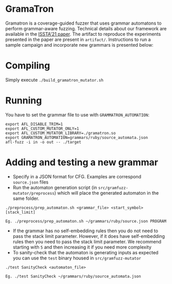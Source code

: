 # GramaTron

Gramatron is a coverage-guided fuzzer that uses grammar automatons to perform
grammar-aware fuzzing.  Technical details about our framework are available
in the [ISSTA'21 paper](https://nebelwelt.net/files/21ISSTA.pdf).
The artifact to reproduce the experiments presented in the paper are present
in `artifact/`. Instructions to run a sample campaign and incorporate new
grammars is presented below: 

# Compiling

Simply execute `./build_gramatron_mutator.sh`

# Running

You have to set the grammar file to use with `GRAMMATRON_AUTOMATION`:

```
export AFL_DISABLE_TRIM=1
export AFL_CUSTOM_MUTATOR_ONLY=1
export AFL_CUSTOM_MUTATOR_LIBRARY=./gramatron.so
export GRAMATRON_AUTOMATION=grammars/ruby/source_automata.json
afl-fuzz -i in -o out -- ./target
```

# Adding and testing a new grammar

- Specify in a JSON format for CFG. Examples are correspond `source.json` files 
- Run the automaton generation script (in `src/gramfuzz-mutator/preprocess`)
  which will place the generated automaton in the same folder.
```
./preprocess/prep_automaton.sh <grammar_file> <start_symbol> [stack_limit]

Eg. ./preprocess/prep_automaton.sh ~/grammars/ruby/source.json PROGRAM
```
- If the grammar has no self-embedding rules then you do not need to pass the
  stack limit parameter. However, if it does have self-embedding rules then you
  need to pass the stack limit parameter. We recommend starting with `5` and
  then increasing it if you need more complexity
- To sanity-check that the automaton is generating inputs as expected you can use the `test` binary housed in `src/gramfuzz-mutator`
```
./test SanityCheck <automaton_file>

Eg. ./test SanityCheck ~/grammars/ruby/source_automata.json
```
